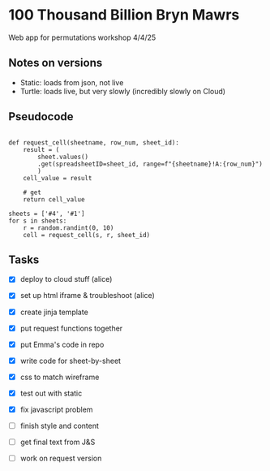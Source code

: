 # 100 Thousand Billion Bryn Mawrs

Web app for permutations workshop 4/4/25

## Notes on versions

- Static: loads from json, not live
- Turtle: loads live, but very slowly (incredibly slowly on Cloud)

## Pseudocode 

```{python}

def request_cell(sheetname, row_num, sheet_id):
    result = (
        sheet.values()
        .get(spreadsheetID=sheet_id, range=f"{sheetname}!A:{row_num}")
        )
    cell_value = result

    # get 
    return cell_value

sheets = ['#4', '#1']
for s in sheets:
    r = random.randint(0, 10)
    cell = request_cell(s, r, sheet_id)
```

## Tasks
- [x] deploy to cloud stuff (alice) 
- [x] set up html iframe & troubleshoot (alice)
- [x] create jinja template
- [x] put request functions together
- [x] put Emma's code in repo
- [x] write code for sheet-by-sheet
- [x] css to match wireframe
- [x] test out with static
- [x] fix javascript problem
- [ ] finish style and content
- [ ] get final text from J&S
- [ ] work on request version







